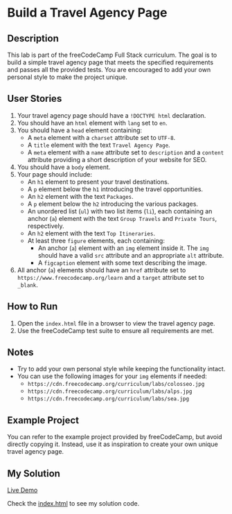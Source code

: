# Build a Travel Agency Page

## Description

This lab is part of the freeCodeCamp Full Stack curriculum. The goal is to build a simple travel agency page that meets the specified requirements and passes all the provided tests. You are encouraged to add your own personal style to make the project unique.

## User Stories

1. Your travel agency page should have a `!DOCTYPE html` declaration.
2. You should have an `html` element with `lang` set to `en`.
3. You should have a `head` element containing:
   - A `meta` element with a `charset` attribute set to `UTF-8`.
   - A `title` element with the text `Travel Agency Page`.
   - A `meta` element with a `name` attribute set to `description` and a `content` attribute providing a short description of your website for SEO.
4. You should have a `body` element.
5. Your page should include:
   - An `h1` element to present your travel destinations.
   - A `p` element below the `h1` introducing the travel opportunities.
   - An `h2` element with the text `Packages`.
   - A `p` element below the `h2` introducing the various packages.
   - An unordered list (`ul`) with two list items (`li`), each containing an anchor (`a`) element with the text `Group Travels` and `Private Tours`, respectively.
   - An `h2` element with the text `Top Itineraries`.
   - At least three `figure` elements, each containing:
     - An anchor (`a`) element with an `img` element inside it. The `img` should have a valid `src` attribute and an appropriate `alt` attribute.
     - A `figcaption` element with some text describing the image.
6. All anchor (`a`) elements should have an `href` attribute set to `https://www.freecodecamp.org/learn` and a `target` attribute set to `_blank`.

## How to Run

1. Open the `index.html` file in a browser to view the travel agency page.
2. Use the freeCodeCamp test suite to ensure all requirements are met.

## Notes

- Try to add your own personal style while keeping the functionality intact.
- You can use the following images for your `img` elements if needed:
  - `https://cdn.freecodecamp.org/curriculum/labs/colosseo.jpg`
  - `https://cdn.freecodecamp.org/curriculum/labs/alps.jpg`
  - `https://cdn.freecodecamp.org/curriculum/labs/sea.jpg`

## Example Project

You can refer to the example project provided by freeCodeCamp, but avoid directly copying it. Instead, use it as inspiration to create your own unique travel agency page.

## My Solution

[Live Demo](https://mbahomaid.github.io/freeCodeCamp-labs/1-html/2-travel-agency-page/)

Check the [index.html](https://github.com/mbahomaid/freeCodeCamp-labs/blob/main/1-html/2-travel-agency-page/index.html) to see my solution code.
